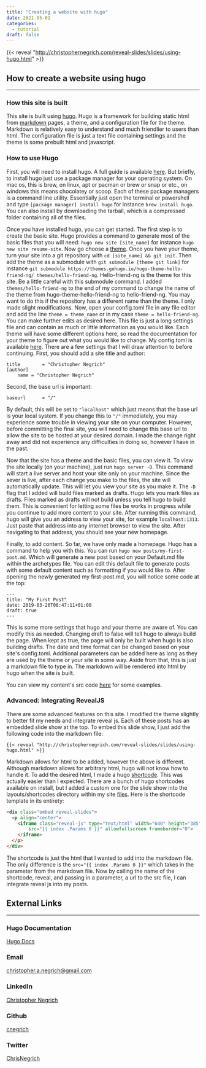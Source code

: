```yaml
---
title: "Creating a website with hugo"
date: 2021-05-01
categories:
  - tutorial
draft: false
---
```


{{< reveal "http://christophernegrich.com/reveal-slides/slides/using-hugo.html" >}}

## How to create a website using hugo
---

### How this site is built
This site is built using [hugo](https://gohugo.io/). Hugo is a framework for building static html from [markdown](https://www.markdownguide.org/) pages, a theme, and a configuration file for the theme. Markdown is relatively easy to understand and much friendlier to users than html. The configuration file is just a text file containing settings and the theme is some prebuilt html and javascript.

### How to use Hugo

First, you will need to install hugo. A full guide is available [here](https://gohugo.io/getting-started/installing). But briefly, to install hugo just use a package manager for your operating system. On mac os, this is brew, on linux, apt or pacman or brew or snap or etc., on windows this means chocolatey or scoop. Each of these package managers is a command line utility. Essentially just open the terminal or powershell and type ```[package manager] install hugo``` for instance ```brew install hugo```. You can also install by downloading the tarball, which is a compressed folder containing all of the files.  

Once you have installed hugo, you can get started. The first step is to create the basic site. Hugo provides a command to generate most of the basic files that you will need: ```hugo new site [site_name]``` for instance ```hugo new site resume-site```. Now go choose a [theme](https://themes.gohugo.io/). Once you have your theme, turn your site into a git repository with ```cd [site_name] && git init```. Then add the theme as a submodule with ```git submodule [theme git link]``` for instance ```git submodule https://themes.gohugo.io/hugo-theme-hello-friend-ng/ themes/hello-friend-ng```. Hello-friend-ng is the theme for this site. Be a little careful with this submodule command. I added ``` themes/hello-friend-ng``` to the end of my command to change the name of the theme from hugo-theme-hello-friend-ng to hello-friend-ng. You may want to do this if the repository has a different name than the theme.  I only made slight modifications. Now, open your config.toml file in any file editor and add the line ```theme = theme_name``` or in my case ```theme = hello-friend-ng```. You can make further edits as desired here. This file is just a long settings file and can contain as much or little information as you would like. Each theme will have some different options here, so read the documentation for your theme to figure out what you would like to change. My config.toml is available [here](https://github.com/cnegrich/cnegrich.github.io/blob/master/config.toml). There are a few settings that I will draw attention to before continuing. First, you should add a site title and author:

```
title        = "Christopher Negrich"
[author]
    name = "Christopher Negrich"
```

Second, the base url is important:
```
baseurl      = "/"
```
By default, this will be set to ```"localhost"``` which just means that the base url is your local system. If you change this to ```"/"``` immediately, you may experience some trouble in viewing your site on your computer. However, before committing the final site, you will need to change this base url to allow the site to be hosted at your desired domain. I made the change right away and did not experience any difficulties in doing so, however I have in the past.

Now that the site has a theme and the basic files, you can view it. To view the site locally (on your machine), just run ```hugo server -D```. This command will start a live server and host your site only on your machine. Since the sever is live, after each change you make to the files, the site will automatically update. This will let you view your site as you make it. The ```-D``` flag that I added will build files marked as drafts. Hugo lets you mark files as drafts. Files marked as drafts will not build unless you tell hugo to build them. This is convenient for letting some files be works in progress while you continue to add more content to your site. After running this command, hugo will give you an address to view your site, for example ```localhost:1313```. Just paste that address into any internet browser to view the site. After navigating to that address, you should see your new homepage.

Finally, to add content. So far, we have only made a homepage. Hugo has a command to help you with this. You can run ```hugo new posts/my-first-post.md```. Which will generate a new post based on your Default.md file within the archetypes file. You can edit this default file to generate posts with some default content such as formatting if you would like to. After opening the newly generated my first-post.md, you will notice some code at the top:
```
---
title: "My First Post"
date: 2019-03-26T08:47:11+01:00
draft: true
---
```
This is some more settings that hugo and your theme are aware of. You can modify this as needed. Changing draft to false will tell hugo to always build the page. When kept as true, the page will only be built when hugo is also building drafts. The date and time format can be changed based on your site's config.toml. Additional parameters can be added here as long as they are used by the theme or your site in some way. Aside from that, this is just a markdown file to type in. The markdown will be rendered into html by hugo when the site is built.

You can view my content's src code [here](https://github.com/cnegrich/cnegrich.github.io/tree/master/content/posts) for some examples.

### Advanced: Integrating RevealJS

There are some advanced features on this site. I modified the theme slightly to better fit my needs and integrate reveal js. Each of these posts has an embedded slide show at the top. To embed this slide show, I just add the following code into the markdown file:
```
{{< reveal "http://christophernegrich.com/reveal-slides/slides/using-hugo.html" >}}
```
Markdown allows for html to be added, however the above is different. Although markdown allows for arbitrary html, hugo will not know how to handle it. To add the desired html, I made a hugo [shortcode](https://gohugo.io/templates/shortcode-templates/). This was actually easier than I expected. There are a bunch of hugo shortcodes available on install, but I added a custom one for the slide show into  the layouts/shortcodes directory within my site [files](https://github.com/cnegrich/cnegrich.github.io/tree/master/layouts/shortcodes). Here is the shortcode template in its entirety:
```html
<div class="embed reveal-slides">
  <p align="center">
    <iframe class="reveal-js" type="text/html" width="640" height="385"
        src="{{ index .Params 0 }}" allowfullscreen frameborder="0">
    </iframe>
  </p>
</div>
```
The shortcode is just the html that I wanted to add into the markdown file. The only difference is the ```src="{{ index .Params 0 }}"``` which takes in the parameter from the markdown file. Now by calling the name of the shortcode, reveal, and passing in a parameter, a url to the src file, I can integrate reveal js into my posts. 

## External Links

---

### Hugo Documentation

[Hugo Docs](https://gohugo.io/documentation/)

### Email

[christopher.a.negrich@gmail.com](mailto:christopher.a.negrich@gmail.com)

### LinkedIn

[Christopher Negrich](https://www.linkedin.com/in/christopher-negrich)

### Github

[cnegrich](https://github.com/cnegrich)


### Twitter

[ChrisNegrich](https://twitter.com/ChrisNegrich)